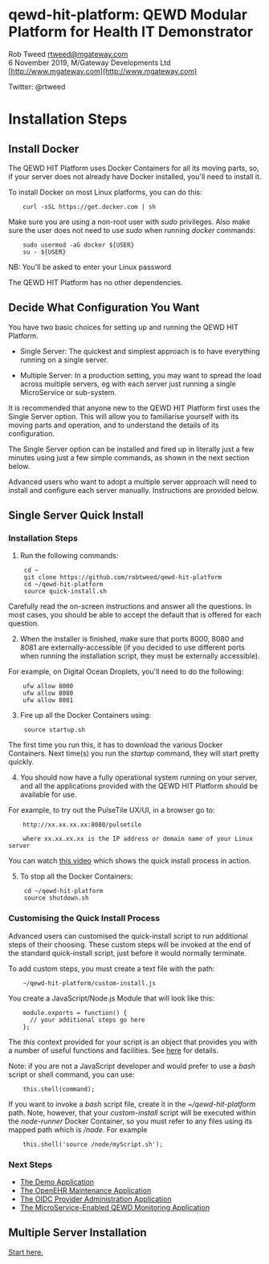 # qewd-hit-platform: QEWD Modular Platform for Health IT Demonstrator
 
Rob Tweed <rtweed@mgateway.com>  
6 November 2019, M/Gateway Developments Ltd [http://www.mgateway.com](http://www.mgateway.com)  

Twitter: @rtweed


# Installation Steps

## Install Docker

The QEWD HIT Platform uses Docker Containers for all its moving parts, so, if your
server does not already have Docker installed, you'll need to install it.

To install Docker on most Linux platforms, you can do this:


        curl -sSL https://get.docker.com | sh


Make sure you are using a non-root user with *sudo* privileges.  Also
make sure the user does not need to use *sudo* when running *docker* commands:

        sudo usermod -aG docker ${USER}
        su - ${USER}

  NB: You'll be asked to enter your Linux password


The QEWD HIT Platform has no other dependencies.


## Decide What Configuration You Want
 
You have two basic choices for setting up and running the QEWD HIT Platform.

- Single Server: The quickest and simplest approach is to have everything running on a single
server.  

- Multiple Server: In a production setting, you may want to spread the load across multiple
servers, eg with each server just running a single MicroService or 
sub-system.

It is recommended that anyone new to the QEWD HIT Platform first uses the Single Server
option.  This will allow you to familiarise yourself with its moving parts and operation,
and to understand the details of its configuration.

The Single Server option can be installed and fired up in literally just a few minutes using just 
a few simple commands, as shown in the next section below.

Advanced users who want to adopt a multiple server approach will need to install and
configure each server manually.  Instructions are provided below.


## Single Server Quick Install

### Installation Steps

1) Run the following commands:

        cd ~
        git clone https://github.com/robtweed/qewd-hit-platform
        cd ~/qewd-hit-platform
        source quick-install.sh

Carefully read the on-screen instructions and answer all the questions.  In most cases, you
 should be able to accept the default that is offered for each question.

2) When the installer is finished, make sure that ports 8000, 8080 and 8081 are externally-accessible
 (if you decided to use different ports when running the installation script, they
must be externally accessible).

For example, on Digital Ocean Droplets, you'll need to do the following:

        ufw allow 8000
        ufw allow 8080
        ufw allow 8081

3) Fire up all the Docker Containers using:

        source startup.sh

The first time you run this, it has to download the various Docker Containers.  Next time(s)
you run the *startup* command, they will start pretty quickly.

4) You should now have a fully operational system running on your server, and
all the applications provided with the QEWD HIT Platform should be available for use.

For example, to try out the PulseTile UX/UI, in a browser go to:

        http://xx.xx.xx.xx:8080/pulsetile

        where xx.xx.xx.xx is the IP address or domain name of your Linux server


You can watch [this video](https://www.youtube.com/watch?v=nZgSmL2FxMw) which shows 
the quick install process in action.


5) To stop all the Docker Containers:

        cd ~/qewd-hit-platform
        source shutdown.sh


### Customising the Quick Install Process

Advanced users can customised the quick-install script to
run additional steps of their choosing.  These custom steps will
be invoked at the end of the standard quick-install script, just before
it would normally terminate.

To add custom steps, you must create a text file with the path:

        ~/qewd-hit-platform/custom-install.js

You create a JavaScript/Node.js Module that will look like this:

        module.exports = function() {
          // your additional steps go here
        };

The *this* context provided for your script is an object that provides you with
a number of useful functions and facilities.  See 
[here](https://github.com/robtweed/node-runner#what-is-the-this-context-within-my-script)
for details.

Note: if you are not a JavaScript developer and would prefer to use a *bash* script or shell
command, you can use:

        this.shell(command);

If you want to invoke a *bash* script file, create it in the *~/qewd-hit-platform* path.  Note, however,
that your *custom-install* script will be executed within the *node-runner* Docker Container, so
you must refer to any files using its mapped path which is */node*.  For example

        this.shell('source /node/myScript.sh');


### Next Steps

- [The Demo Application](./docs/demo.md)
- [The OpenEHR Maintenance Application](./docs/openehr-maint.md)
- [The OIDC Provider Administration Application](./docs/oidc-provider-admin.md)
- [The MicroService-Enabled QEWD Monitoring Application](./docs/qewd-monitor-ms.md)


## Multiple Server Installation

[Start here.](https://github.com/robtweed/qewd-hit-platform/blob/master/docs/installation/orchestrator.md)


